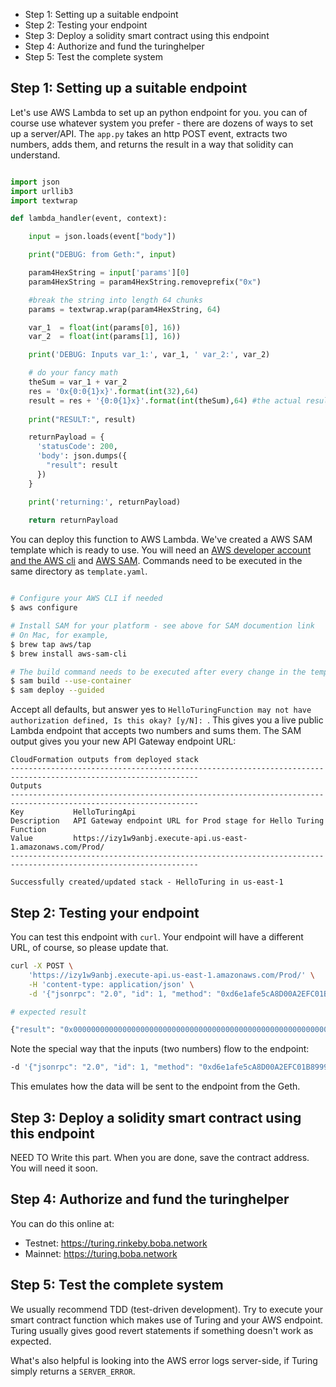 
* Step 1: Setting up a suitable endpoint
* Step 2: Testing your endpoint
* Step 3: Deploy a solidity smart contract using this endpoint
* Step 4: Authorize and fund the turinghelper
* Step 5: Test the complete system

## Step 1: Setting up a suitable endpoint

Let's use AWS Lambda to set up an python endpoint for you. you can of course use whatever system you prefer - there are dozens of ways to set up a server/API. The `app.py` takes an http POST event, extracts two numbers, adds them, and returns the result in a way that solidity can understand. 

```python

import json
import urllib3
import textwrap

def lambda_handler(event, context):

    input = json.loads(event["body"])

    print("DEBUG: from Geth:", input)

    param4HexString = input['params'][0]
    param4HexString = param4HexString.removeprefix("0x")

    #break the string into length 64 chunks
    params = textwrap.wrap(param4HexString, 64)

    var_1  = float(int(params[0], 16))
    var_2  = float(int(params[1], 16))

    print('DEBUG: Inputs var_1:', var_1, ' var_2:', var_2)

    # do your fancy math
    theSum = var_1 + var_2
    res = '0x{0:0{1}x}'.format(int(32),64)
    result = res + '{0:0{1}x}'.format(int(theSum),64) #the actual result
    
    print("RESULT:", result)

    returnPayload = {
      'statusCode': 200,
      'body': json.dumps({
        "result": result
      })
    }

    print('returning:', returnPayload)
    
    return returnPayload

```

You can deploy this function to AWS Lambda. We've created a AWS SAM template which is ready to use. You will need an [AWS developer account and the AWS cli](https://docs.aws.amazon.com/cli/latest/userguide/cli-configure-quickstart.html) and [AWS SAM](https://docs.aws.amazon.com/serverless-application-model/latest/developerguide/serverless-sam-cli-install-mac.html). Commands need to be executed in the same directory as `template.yaml`.

```bash

# Configure your AWS CLI if needed
$ aws configure

# Install SAM for your platform - see above for SAM documention link
# On Mac, for example,
$ brew tap aws/tap
$ brew install aws-sam-cli

# The build command needs to be executed after every change in the template
$ sam build --use-container
$ sam deploy --guided

```

Accept all defaults, but answer yes to `HelloTuringFunction may not have authorization defined, Is this okay? [y/N]: `. This gives you a live public Lambda endpoint that accepts two numbers and sums them. The SAM output gives you your new API Gateway endpoint URL:

```
CloudFormation outputs from deployed stack
----------------------------------------------------------------------------------------------------------------
Outputs
----------------------------------------------------------------------------------------------------------------
Key           HelloTuringApi
Description   API Gateway endpoint URL for Prod stage for Hello Turing Function
Value         https://izy1w9anbj.execute-api.us-east-1.amazonaws.com/Prod/
----------------------------------------------------------------------------------------------------------------

Successfully created/updated stack - HelloTuring in us-east-1

```

## Step 2: Testing your endpoint

You can test this endpoint with `curl`. Your endpoint will have a different URL, of course, so please update that.

```bash
curl -X POST \
    'https://izy1w9anbj.execute-api.us-east-1.amazonaws.com/Prod/' \
    -H 'content-type: application/json' \
    -d '{"jsonrpc": "2.0", "id": 1, "method": "0xd6e1afe5cA8D00A2EFC01B89997abE2De47fdfAf", "params": ["0x00000000000000000000000000000000000000000000000000000000000000200000000000000000000000000000000000000000000000000000000000000022"]}'

# expected result

{"result": "0x00000000000000000000000000000000000000000000000000000000000000200000000000000000000000000000000000000000000000000000000000000042"}

```

Note the special way that the inputs (two numbers) flow to the endpoint:

```bash
-d '{"jsonrpc": "2.0", "id": 1, "method": "0xd6e1afe5cA8D00A2EFC01B89997abE2De47fdfAf", "params": ["0x00000000000000000000000000000000000000000000000000000000000000200000000000000000000000000000000000000000000000000000000000000022"]}'
```

This emulates how the data will be sent to the endpoint from the Geth. 

## Step 3: Deploy a solidity smart contract using this endpoint

NEED TO Write this part. When you are done, save the contract address. You will need it soon.

## Step 4: Authorize and fund the turinghelper

You can do this online at: 
* Testnet: https://turing.rinkeby.boba.network
* Mainnet: https://turing.boba.network

## Step 5: Test the complete system

We usually recommend TDD (test-driven development). Try to execute your smart contract function which makes use of Turing and your AWS endpoint. Turing usually gives good revert statements if something doesn't work as expected. 

What's also helpful is looking into the AWS error logs server-side, if Turing simply returns a `SERVER_ERROR`. 
